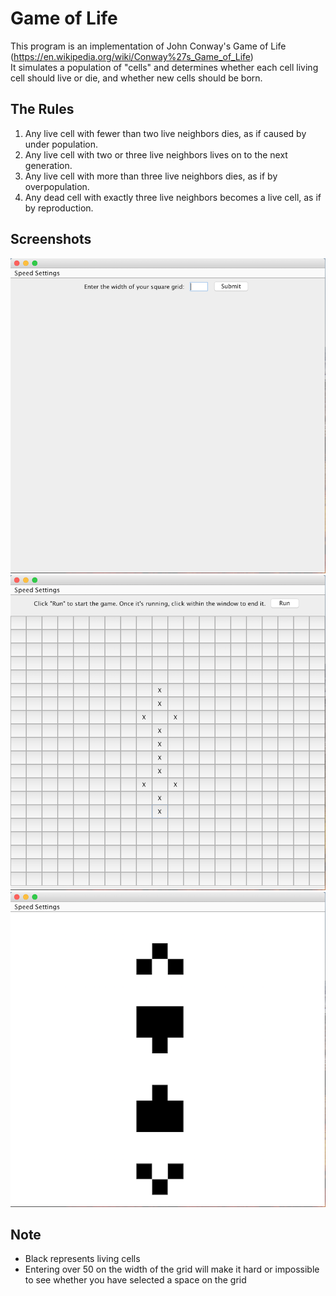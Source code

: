 # Game of Life
This program is an implementation of John Conway's Game of Life (https://en.wikipedia.org/wiki/Conway%27s_Game_of_Life)  
It simulates a population of "cells" and determines whether each cell living cell should live or die, and whether new cells should be born.

## The Rules
1. Any live cell with fewer than two live neighbors dies, as if caused by under population.
2. Any live cell with two or three live neighbors lives on to the next generation.
3. Any live cell with more than three live neighbors dies, as if by overpopulation.
4. Any dead cell with exactly three live neighbors becomes a live cell, as if by reproduction.

## Screenshots
![alt text](ReadmeImages/initial_screen_smaller.png "The initial screen of the program")
![alt text](ReadmeImages/select_cells_smaller.png "Click on a cell to mark it as alive. Click on it again to mark it as not living. Click run to begin the simulation.")
![alt text](ReadmeImages/running_program_smaller.png "Sit back and enjoy your masterpiece. Click anywhere in the window to create a new grid.")

## Note
- Black represents living cells
- Entering over 50 on the width of the grid will make it hard or impossible to see whether you have selected a space on the grid
  
